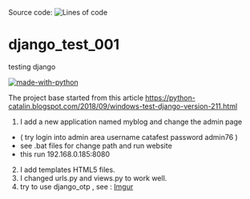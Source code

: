 Source code: ![Lines of code](https://img.shields.io/tokei/lines/github/catafest/colab_google)

# django_test_001
testing django

[![made-with-python](http://forthebadge.com/images/badges/made-with-python.svg)](https://www.python.org/)

The project base started from this article https://python-catalin.blogspot.com/2018/09/windows-test-django-version-211.html
1. I add a new application named myblog and change the admin page 
 - ( try login into admin area username catafest password admin76 )
 - see .bat files for change path and run website 
 - this run 192.168.0.185:8080
2. I add templates HTML5 files. 
3. I changed urls.py and views.py to work well.
4. try to use django_otp , see :
[Imgur](https://i.imgur.com/GYzm81L.png)
